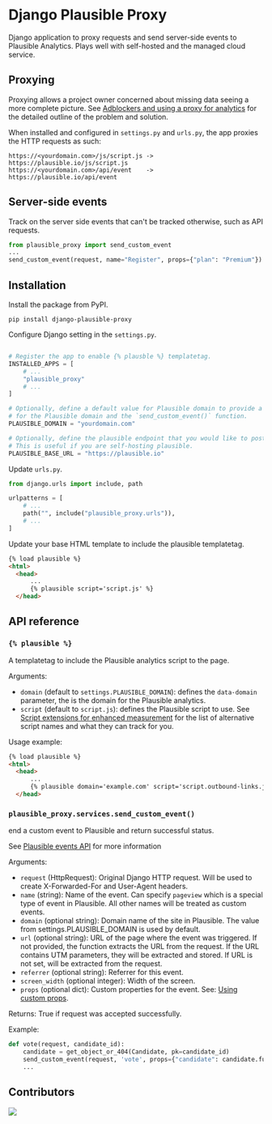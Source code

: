 # Django Plausible Proxy

Django application to proxy requests and send server-side events to Plausible Analytics. Plays well with self-hosted and the managed cloud service.

## Proxying

Proxying allows a project owner concerned about missing data seeing a more complete picture. See [Adblockers and using a proxy for analytics](https://plausible.io/docs/proxy/introduction) for the detailed outline of the problem and solution.

When installed and configured in `settings.py` and `urls.py`, the app proxies the HTTP requests as such:

```
https://<yourdomain.com>/js/script.js -> https://plausible.io/js/script.js
https://<yourdomain.com>/api/event    -> https://plausible.io/api/event
```

## Server-side events

Track on the server side events that can't be tracked otherwise, such as API requests.

```python
from plausible_proxy import send_custom_event
...
send_custom_event(request, name="Register", props={"plan": "Premium"})
```

## Installation

Install the package from PyPI.

```shell
pip install django-plausible-proxy
```

Configure Django setting in the `settings.py`.

```python

# Register the app to enable {% plausble %} templatetag.
INSTALLED_APPS = [
    # ...
    "plausible_proxy"
    # ...
]

# Optionally, define a default value for Plausible domain to provide a default value
# for the Plausible domain and the `send_custom_event()` function.
PLAUSIBLE_DOMAIN = "yourdomain.com"

# Optionally, define the plausible endpoint that you would like to post to.
# This is useful if you are self-hosting plausible.
PLAUSIBLE_BASE_URL = "https://plausible.io"
```

Update `urls.py`.


```python
from django.urls import include, path

urlpatterns = [
    # ...
    path("", include("plausible_proxy.urls")),
    # ...
]
```

Update your base HTML template to include the plausible templatetag.

```html
{% load plausible %}
<html>
  <head>
      ...
      {% plausible script='script.js' %}
  </head>
```

## API reference


### **`{% plausible %}`**

A templatetag to include the Plausible analytics script to the page.

Arguments:

- `domain` (default to `settings.PLAUSIBLE_DOMAIN`): defines the `data-domain` parameter, the is the domain for the Plausible analytics.
- `script` (default to `script.js`): defines the Plausible script to use. See [Script extensions for enhanced measurement](https://plausible.io/docs/script-extensions) for the list of alternative script names and what they can track for you.

Usage example:

```html
{% load plausible %}
<html>
  <head>
      ...
      {% plausible domain='example.com' script='script.outbound-links.js' %}
  </head>
```

### `plausible_proxy.services.`**`send_custom_event()`**

end a custom event to Plausible and return successful status.

See [Plausible events API](https://plausible.io/docs/events-api) for more information

Arguments:

- `request` (HttpRequest): Original Django HTTP request. Will be used to create X-Forwarded-For and User-Agent headers.
- `name` (string): Name of the event. Can specify `pageview` which is a special type of event in Plausible. All other names will be treated as custom events.
- `domain` (optional string): Domain name of the site in Plausible. The value from settings.PLAUSIBLE_DOMAIN is used by default.
- `url` (optional string): URL of the page where the event was triggered. If not provided, the function extracts the URL from the request. If the URL contains UTM parameters, they will be extracted and stored. If URL is not set, will be extracted from the request.
- `referrer` (optional string): Referrer for this event.
- `screen_width` (optional integer): Width of the screen.
- `props` (optional dict): Custom properties for the event. See: [Using custom props](https://plausible.io/docs/custom-event-goals#using-custom-props).

Returns: True if request was accepted successfully.

Example:

```python
def vote(request, candidate_id):
    candidate = get_object_or_404(Candidate, pk=candidate_id)
    send_custom_event(request, 'vote', props={"candidate": candidate.full_name})
    ...
```

## Contributors

<a href="https://github.com/imankulov/django-plausible-proxy/graphs/contributors">
  <img src="https://contrib.rocks/image?repo=imankulov/django-plausible-proxy" />
</a>

